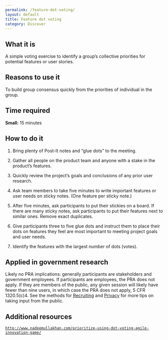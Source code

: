 ```yaml
---
permalink: /feature-dot-voting/
layout: default
title: Feature dot voting
category: Discover
---
```


## What it is

A simple voting exercise to identify a group’s collective priorities for potential features or user stories.

## Reasons to use it

To build group consensus quickly from the priorities of individual in the group.

## Time required

**Small:** 15 minutes

## How to do it

1. Bring plenty of Post-It notes and “glue dots” to the meeting.

2. Gather all people on the product team and anyone with a stake in the product’s features.

3. Quickly review the project’s goals and conclusions of any prior user research.

4. Ask team members to take five minutes to write important features or user needs on sticky notes. (One feature per sticky note.)

5. After five minutes, ask participants to put their stickies on a board. If there are many sticky notes, ask participants to put their features next to similar ones. Remove exact duplicates.

6. Give participants three to five glue dots and instruct them to place their dots on features they feel are most important to meeting project goals and user needs.

7. Identify the features with the largest number of dots (votes).

## Applied in government research

Likely no PRA implications: generally participants are stakeholders and government employees. If participants are employees, the PRA does not apply. If they are members of the public, any given session will likely have fewer than nine users, in which case the PRA does not apply, 5 CFR 1320.5(c)4. See the methods for [Recruiting](../recruiting/) and [Privacy](../privacy/) for more tips on taking input from the public.

## Additional resources

[`http://www.nadeemullakhan.com/prioritize-using-dot-voting-agile-innovation-game/`](http://www.nadeemullakhan.com/prioritize-using-dot-voting-agile-innovation-game/)
